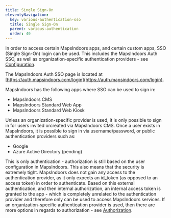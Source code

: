 ```yaml
---
title: Single Sign-On
eleventyNavigation:
  key: various-authentication-sso
  title: Single Sign-On
  parent: various-authentication
  order: 40
---
```


In order to access certain MapsIndoors apps, and certain custom apps, SSO (Single Sign-On) login can be used. This includes the MapsIndoors Auth SSO, as well as organization-specific authentication providers - see [Configuration](configuration).

The MapsIndoors Auth SSO page is located at [https://auth.mapsindoors.com/login](https://auth.mapsindoors.com/login).

MapsIndoors has the following apps where SSO can be used to sign in:

* MapsIndoors CMS
* MapsIndoors Standard Web App
* MapsIndoors Standard Web Kiosk

Unless an organization-specific provider is used, it is only possible to sign in for users invited orcreated via MapsIndoors CMS. Once a user exists in MapsIndoors, it is possible to sign in via username/password, or public authentication providers such as:

* Google
* Azure Active Directory (pending)

This is only authentication - authorization is still based on the user configuration in MapsIndoors. This also means that the security is extremely tight. MapsIndoors does not gain any access to the authentication provider, as it only expects an id_token (as opposed to an access token) in order to authenticate. Based on this external authentication, and then internal authorization, an internal access token is granted to the app - which is completely unrelated to the authentication provider and therefore only can be used to access MapsIndoors services. If an organization-specific authentication provider is used, then there are more options in regards to authorization - see [Authorization](authorization).
